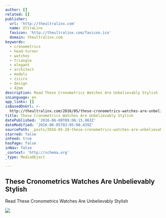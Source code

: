 ```yaml
---
author: []
related: []
publisher:
  url: 'http://theultralinx.com'
  name: UltraLinx
  favicon: 'http://theultralinx.com/favicon.ico'
  domain: theultralinx.com
keywords:
  - cronometrics
  - head-turner
  - watches
  - triangle
  - elegant
  - architect
  - models
  - ziiiro
  - design
  - 42mm
description: Read These Cronometrics Watches Are Unbelievably Stylish
inLanguage: en
app_links: []
isBasedOnUrl: >-
  http://theultralinx.com/2016/05/these-cronometrics-watches-are-unbelievably-stylish/
title: These Cronometrics Watches Are Unbelievably Stylish
datePublished: '2016-06-08T09:06:15.863Z'
dateModified: '2016-06-05T03:05:08.439Z'
sourcePath: _posts/2016-05-28-these-cronometrics-watches-are-unbelievably-stylish.md
starred: false
inFeed: true
hasPage: false
inNav: false
_context: 'http://schema.org'
_type: MediaObject

---
```

<article style=""><h1>These Cronometrics Watches Are Unbelievably Stylish</h1><p>Read These Cronometrics Watches Are Unbelievably Stylish</p><img src="http://a3.files.theultralinx.com/image/upload/c_fit,cs_srgb,dpr_1.0,h_1200,q_80,w_1200/MTM4OTM2ODc4NjE0MTkzNjU1.jpg" /></article>
